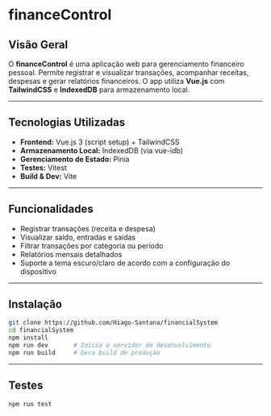 # financeControl

## Visão Geral
O **financeControl** é uma aplicação web para gerenciamento financeiro pessoal. Permite registrar e visualizar transações, acompanhar receitas, despesas e gerar relatórios financeiros. O app utiliza **Vue.js** com **TailwindCSS** e **IndexedDB** para armazenamento local.

---

## Tecnologias Utilizadas
- **Frontend:** Vue.js 3 (script setup) + TailwindCSS  
- **Armazenamento Local:** IndexedDB (via vue-idb)  
- **Gerenciamento de Estado:** Pinia  
- **Testes:** Vitest  
- **Build & Dev:** Vite  

---

## Funcionalidades
- Registrar transações (receita e despesa)  
- Visualizar saldo, entradas e saídas  
- Filtrar transações por categoria ou período  
- Relatórios mensais detalhados  
- Suporte a tema escuro/claro de acordo com a configuração do dispositivo  

---

## Instalação
```bash
git clone https://github.com/Hiago-Santana/financialSystem
cd financialSystem
npm install
npm run dev       # Inicia o servidor de desenvolvimento
npm run build     # Gera build de produção
```
---

## Testes

```bash
npm run test
```

